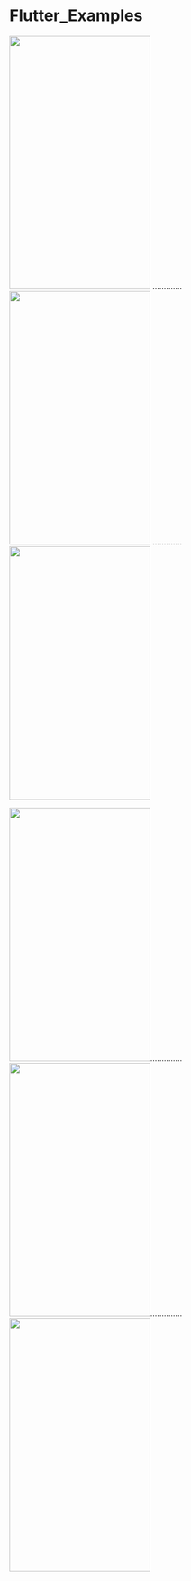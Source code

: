# Flutter_Examples

<img src="https://github.com/octivia/Flutter_Examples/blob/master/Upload%20Images/flutter_firebase/flutter_firebase_1.jpeg" alt="" 
width="250" height="450" > .............
<img src="https://github.com/octivia/Flutter_Examples/blob/master/Upload%20Images/flutter_firebase/flutter_firebase_2.jpeg" alt="" width="250" height="450" > .............
 <img src="https://github.com/octivia/Flutter_Examples/blob/master/Upload%20Images/flutter_firebase/flutter_firebase_3.jpeg"
alt="" width="250" height="450" >

<img src="https://github.com/octivia/Flutter_Examples/blob/master/Upload%20Images/flutter_firebase/flutter_firebase_4.jpeg" alt="" 
width="250" height="450" >..............
<img src="https://github.com/octivia/Flutter_Examples/blob/master/Upload%20Images/flutter_firebase/flutter_firebase_5.jpeg" alt="" width="250" height="450" >..............
 <img src="https://github.com/octivia/Flutter_Examples/blob/master/Upload%20Images/flutter_firebase/flutter_firebase_6.jpeg"
alt="" width="250" height="450" >
